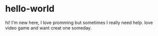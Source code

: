 # hello-world

hi! I'm new here, 
I love promming but sometimes I really need help.
love video game and want creat one someday.

